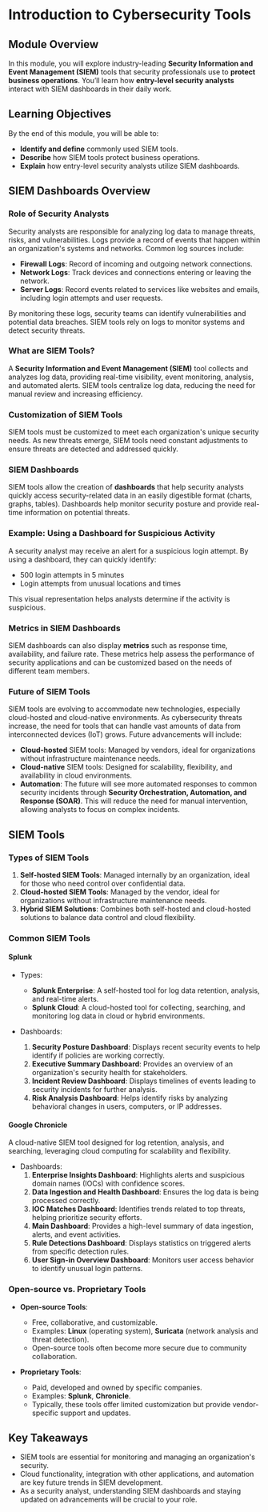 # **Introduction to Cybersecurity Tools**

## **Module Overview**

In this module, you will explore industry-leading **Security Information and Event Management (SIEM)** tools that security professionals use to **protect business operations**. You’ll learn how **entry-level security analysts** interact with SIEM dashboards in their daily work.

## **Learning Objectives**

By the end of this module, you will be able to:

- **Identify and define** commonly used SIEM tools.
- **Describe** how SIEM tools protect business operations.
- **Explain** how entry-level security analysts utilize SIEM dashboards.

## **SIEM Dashboards Overview**

### Role of Security Analysts

Security analysts are responsible for analyzing log data to manage threats, risks, and vulnerabilities. Logs provide a record of events that happen within an organization's systems and networks. Common log sources include:

- **Firewall Logs**: Record of incoming and outgoing network connections.
- **Network Logs**: Track devices and connections entering or leaving the network.
- **Server Logs**: Record events related to services like websites and emails, including login attempts and user requests.

By monitoring these logs, security teams can identify vulnerabilities and potential data breaches. SIEM tools rely on logs to monitor systems and detect security threats.

### What are SIEM Tools?

A **Security Information and Event Management (SIEM)** tool collects and analyzes log data, providing real-time visibility, event monitoring, analysis, and automated alerts. SIEM tools centralize log data, reducing the need for manual review and increasing efficiency.

### Customization of SIEM Tools

SIEM tools must be customized to meet each organization's unique security needs. As new threats emerge, SIEM tools need constant adjustments to ensure threats are detected and addressed quickly.

### SIEM Dashboards

SIEM tools allow the creation of **dashboards** that help security analysts quickly access security-related data in an easily digestible format (charts, graphs, tables). Dashboards help monitor security posture and provide real-time information on potential threats.

### Example: Using a Dashboard for Suspicious Activity

A security analyst may receive an alert for a suspicious login attempt. By using a dashboard, they can quickly identify:

- 500 login attempts in 5 minutes
- Login attempts from unusual locations and times

This visual representation helps analysts determine if the activity is suspicious.

### Metrics in SIEM Dashboards

SIEM dashboards can also display **metrics** such as response time, availability, and failure rate. These metrics help assess the performance of security applications and can be customized based on the needs of different team members.

### Future of SIEM Tools

SIEM tools are evolving to accommodate new technologies, especially cloud-hosted and cloud-native environments. As cybersecurity threats increase, the need for tools that can handle vast amounts of data from interconnected devices (IoT) grows. Future advancements will include:

- **Cloud-hosted** SIEM tools: Managed by vendors, ideal for organizations without infrastructure maintenance needs.
- **Cloud-native** SIEM tools: Designed for scalability, flexibility, and availability in cloud environments.
- **Automation**: The future will see more automated responses to common security incidents through **Security Orchestration, Automation, and Response (SOAR)**. This will reduce the need for manual intervention, allowing analysts to focus on complex incidents.

## **SIEM Tools**

### Types of SIEM Tools

1. **Self-hosted SIEM Tools**: Managed internally by an organization, ideal for those who need control over confidential data.
2. **Cloud-hosted SIEM Tools**: Managed by the vendor, ideal for organizations without infrastructure maintenance needs.
3. **Hybrid SIEM Solutions**: Combines both self-hosted and cloud-hosted solutions to balance data control and cloud flexibility.

### Common SIEM Tools

#### Splunk

- Types:
  - **Splunk Enterprise**: A self-hosted tool for log data retention, analysis, and real-time alerts.
  - **Splunk Cloud**: A cloud-hosted tool for collecting, searching, and monitoring log data in cloud or hybrid environments.

- Dashboards:
  1. **Security Posture Dashboard**: Displays recent security events to help identify if policies are working correctly.
  2. **Executive Summary Dashboard**: Provides an overview of an organization's security health for stakeholders.
  3. **Incident Review Dashboard**: Displays timelines of events leading to security incidents for further analysis.
  4. **Risk Analysis Dashboard**: Helps identify risks by analyzing behavioral changes in users, computers, or IP addresses.

#### Google Chronicle

A cloud-native SIEM tool designed for log retention, analysis, and searching, leveraging cloud computing for scalability and flexibility.

- Dashboards:
  1. **Enterprise Insights Dashboard**: Highlights alerts and suspicious domain names (IOCs) with confidence scores.
  2. **Data Ingestion and Health Dashboard**: Ensures the log data is being processed correctly.
  3. **IOC Matches Dashboard**: Identifies trends related to top threats, helping prioritize security efforts.
  4. **Main Dashboard**: Provides a high-level summary of data ingestion, alerts, and event activities.
  5. **Rule Detections Dashboard**: Displays statistics on triggered alerts from specific detection rules.
  6. **User Sign-in Overview Dashboard**: Monitors user access behavior to identify unusual login patterns.

### Open-source vs. Proprietary Tools

- **Open-source Tools**:
  - Free, collaborative, and customizable.
  - Examples: **Linux** (operating system), **Suricata** (network analysis and threat detection).
  - Open-source tools often become more secure due to community collaboration.

- **Proprietary Tools**:
  - Paid, developed and owned by specific companies.
  - Examples: **Splunk**, **Chronicle**.
  - Typically, these tools offer limited customization but provide vendor-specific support and updates.

## **Key Takeaways**

- SIEM tools are essential for monitoring and managing an organization's security.
- Cloud functionality, integration with other applications, and automation are key future trends in SIEM development.
- As a security analyst, understanding SIEM dashboards and staying updated on advancements will be crucial to your role.
